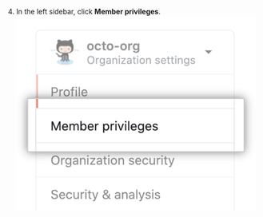 4. In the left sidebar, click **Member privileges**.
![Member privileges option in org settings](/assets/images/help/organizations/org-settings-member-privileges.png)
